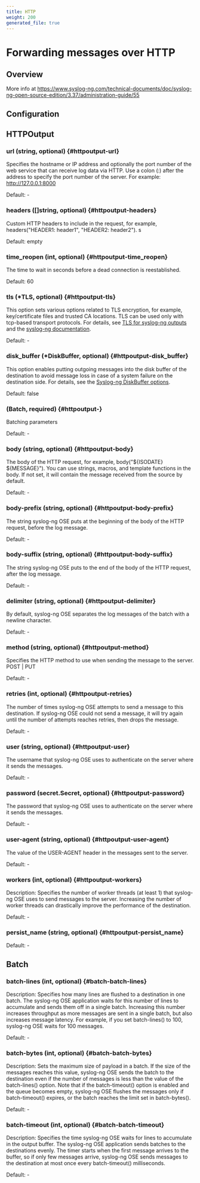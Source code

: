 ```yaml
---
title: HTTP
weight: 200
generated_file: true
---
```


# Forwarding messages over HTTP
## Overview
 More info at https://www.syslog-ng.com/technical-documents/doc/syslog-ng-open-source-edition/3.37/administration-guide/55

## Configuration
## HTTPOutput

### url (string, optional) {#httpoutput-url}

Specifies the hostname or IP address and optionally the port number of the web service that can receive log data via HTTP. Use a colon (:) after the address to specify the port number of the server. For example: http://127.0.0.1:8000 

Default: -

### headers ([]string, optional) {#httpoutput-headers}

Custom HTTP headers to include in the request, for example, headers("HEADER1: header1", "HEADER2: header2").   s

Default:  empty

### time_reopen (int, optional) {#httpoutput-time_reopen}

The time to wait in seconds before a dead connection is reestablished.  

Default:  60

### tls (*TLS, optional) {#httpoutput-tls}

This option sets various options related to TLS encryption, for example, key/certificate files and trusted CA locations. TLS can be used only with tcp-based transport protocols. For details, see [TLS for syslog-ng outputs](../tls/) and the [syslog-ng documentation](https://www.syslog-ng.com/technical-documents/doc/syslog-ng-open-source-edition/3.37/administration-guide/73#TOPIC-1829193). 

Default: -

### disk_buffer (*DiskBuffer, optional) {#httpoutput-disk_buffer}

This option enables putting outgoing messages into the disk buffer of the destination to avoid message loss in case of a system failure on the destination side. For details, see the [Syslog-ng DiskBuffer options](../disk_buffer/).  

Default:  false

###  (Batch, required) {#httpoutput-}

Batching parameters 

Default: -

### body (string, optional) {#httpoutput-body}

The body of the HTTP request, for example, body("${ISODATE} ${MESSAGE}"). You can use strings, macros, and template functions in the body. If not set, it will contain the message received from the source by default. 

Default: -

### body-prefix (string, optional) {#httpoutput-body-prefix}

The string syslog-ng OSE puts at the beginning of the body of the HTTP request, before the log message. 

Default: -

### body-suffix (string, optional) {#httpoutput-body-suffix}

The string syslog-ng OSE puts to the end of the body of the HTTP request, after the log message. 

Default: -

### delimiter (string, optional) {#httpoutput-delimiter}

By default, syslog-ng OSE separates the log messages of the batch with a newline character. 

Default: -

### method (string, optional) {#httpoutput-method}

Specifies the HTTP method to use when sending the message to the server. POST | PUT 

Default: -

### retries (int, optional) {#httpoutput-retries}

The number of times syslog-ng OSE attempts to send a message to this destination. If syslog-ng OSE could not send a message, it will try again until the number of attempts reaches retries, then drops the message. 

Default: -

### user (string, optional) {#httpoutput-user}

The username that syslog-ng OSE uses to authenticate on the server where it sends the messages. 

Default: -

### password (secret.Secret, optional) {#httpoutput-password}

The password that syslog-ng OSE uses to authenticate on the server where it sends the messages. 

Default: -

### user-agent (string, optional) {#httpoutput-user-agent}

The value of the USER-AGENT header in the messages sent to the server. 

Default: -

### workers (int, optional) {#httpoutput-workers}

Description: Specifies the number of worker threads (at least 1) that syslog-ng OSE uses to send messages to the server. Increasing the number of worker threads can drastically improve the performance of the destination. 

Default: -

### persist_name (string, optional) {#httpoutput-persist_name}

Default: -


## Batch

### batch-lines (int, optional) {#batch-batch-lines}

Description: Specifies how many lines are flushed to a destination in one batch. The syslog-ng OSE application waits for this number of lines to accumulate and sends them off in a single batch. Increasing this number increases throughput as more messages are sent in a single batch, but also increases message latency. For example, if you set batch-lines() to 100, syslog-ng OSE waits for 100 messages. 

Default: -

### batch-bytes (int, optional) {#batch-batch-bytes}

Description: Sets the maximum size of payload in a batch. If the size of the messages reaches this value, syslog-ng OSE sends the batch to the destination even if the number of messages is less than the value of the batch-lines() option. Note that if the batch-timeout() option is enabled and the queue becomes empty, syslog-ng OSE flushes the messages only if batch-timeout() expires, or the batch reaches the limit set in batch-bytes(). 

Default: -

### batch-timeout (int, optional) {#batch-batch-timeout}

Description: Specifies the time syslog-ng OSE waits for lines to accumulate in the output buffer. The syslog-ng OSE application sends batches to the destinations evenly. The timer starts when the first message arrives to the buffer, so if only few messages arrive, syslog-ng OSE sends messages to the destination at most once every batch-timeout() milliseconds. 

Default: -


